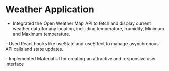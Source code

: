 # Weather Application

- Integrated the Open Weather Map API to fetch and display current weather data for any location, including
  temperature, humidity, Minimum and Maximum temperature.
  
– Used React hooks like useState and useEffect to manage asynchronous API calls and state updates.

– Implemented Material UI for creating an attractive and responsive user interface

